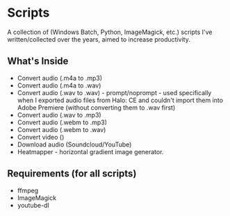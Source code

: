 # Scripts

A collection of (Windows Batch, Python, ImageMagick, etc.) scripts I've written/collected over the years, aimed to increase productivity.

## What's Inside

* Convert audio (.m4a to .mp3)
* Convert audio (.m4a to .wav)
* Convert audio (.wav to .wav) - prompt/noprompt - used specifically when I exported audio files from Halo: CE and couldn't import them into Adobe Premiere (without converting them to .wav first)
* Convert audio (.wav to .mp3)
* Convert audio (.webm to .mp3)
* Convert audio (.webm to .wav)
* Convert video ()
* Download audio (Soundcloud/YouTube)
* Heatmapper - horizontal gradient image generator.

## Requirements (for all scripts)

* ffmpeg
* ImageMagick
* youtube-dl